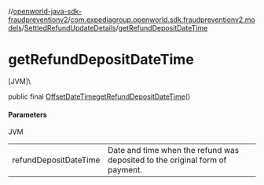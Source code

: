 //[openworld-java-sdk-fraudpreventionv2](../../../index.md)/[com.expediagroup.openworld.sdk.fraudpreventionv2.models](../index.md)/[SettledRefundUpdateDetails](index.md)/[getRefundDepositDateTime](get-refund-deposit-date-time.md)

# getRefundDepositDateTime

[JVM]\

public final [OffsetDateTime](https://docs.oracle.com/javase/8/docs/api/java/time/OffsetDateTime.html)[getRefundDepositDateTime](get-refund-deposit-date-time.md)()

#### Parameters

JVM

| | |
|---|---|
| refundDepositDateTime | Date and time when the refund was deposited to the original form of payment. |
